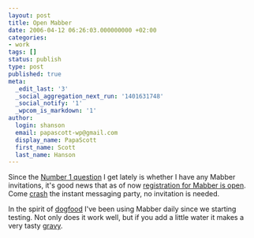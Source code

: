```yaml
---
layout: post
title: Open Mabber
date: 2006-04-12 06:26:03.000000000 +02:00
categories:
- work
tags: []
status: publish
type: post
published: true
meta:
  _edit_last: '3'
  _social_aggregation_next_run: '1401631748'
  _social_notify: '1'
  _wpcom_is_markdown: '1'
author:
  login: shanson
  email: papascott-wp@gmail.com
  display_name: PapaScott
  first_name: Scott
  last_name: Hanson
---
```

<p>Since the <a href="http://www.papascott.de/archives/2006/02/03/mabber-me/#comments">Number 1 question</a> I get lately is whether I have any Mabber invitations, it's good news that as of now <a href="http://blog.mabber.com/eintrag.php?id=31" title="Open Registration [mabber Blog]">registration for Mabber is open</a>. Come <a href="http://invite.mabber.com/">crash</a> the instant messaging party, no invitation is needed.</p>
<p>In the spirit of <a href="http://www.joelonsoftware.com/articles/fog0000000012.html" title="What is the Work of Dogs in this Country? - Joel on Software">dogfood</a> I've been using Mabber daily since we starting testing. Not only does it work well, but if you add a little water it makes a very tasty <a href="http://www.gravytraindog.com/">gravy</a>.</p>
